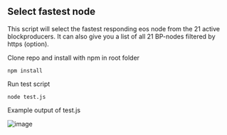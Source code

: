 <h2>Select fastest node</h2>
<p>This script will select the fastest responding eos node from the 21 active blockproducers. It can also give you a list of all 21 BP-nodes filtered by https (option).</p>

Clone repo and install with npm in root folder
```
npm install
```
Run test script
```
node test.js
```
Example output of test.js

![image](https://user-images.githubusercontent.com/5130772/43662889-b85ecf8a-9767-11e8-95bb-47d3a42b3a2a.png)
